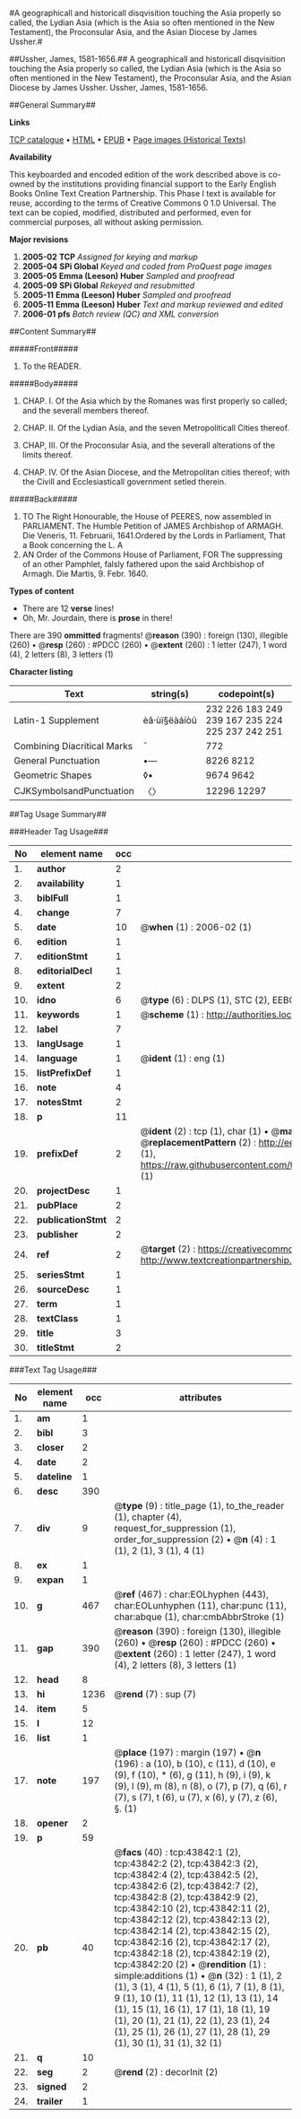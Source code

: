 #A geographicall and historicall disqvisition touching the Asia properly so called, the Lydian Asia (which is the Asia so often mentioned in the New Testament), the Proconsular Asia, and the Asian Diocese by James Ussher.#

##Ussher, James, 1581-1656.##
A geographicall and historicall disqvisition touching the Asia properly so called, the Lydian Asia (which is the Asia so often mentioned in the New Testament), the Proconsular Asia, and the Asian Diocese by James Ussher.
Ussher, James, 1581-1656.

##General Summary##

**Links**

[TCP catalogue](http://www.ota.ox.ac.uk/tcp/)  • 
[HTML](http://tei.it.ox.ac.uk/tcp/Texts-HTML/free/A64/A64646.html)  • 
[EPUB](http://tei.it.ox.ac.uk/tcp/Texts-EPUB/free/A64/A64646.epub) • 
[Page images (Historical Texts)](https://data.historicaltexts.jisc.ac.uk/view?pubId=eebo-09619216e&pageId=eebo-09619216e-43842-1)

**Availability**

This keyboarded and encoded edition of the
	       work described above is co-owned by the institutions
	       providing financial support to the Early English Books
	       Online Text Creation Partnership. This Phase I text is
	       available for reuse, according to the terms of Creative
	       Commons 0 1.0 Universal. The text can be copied,
	       modified, distributed and performed, even for
	       commercial purposes, all without asking permission.

**Major revisions**

1. __2005-02__ __TCP__ *Assigned for keying and markup*
1. __2005-04__ __SPi Global__ *Keyed and coded from ProQuest page images*
1. __2005-05__ __Emma (Leeson) Huber__ *Sampled and proofread*
1. __2005-09__ __SPi Global__ *Rekeyed and resubmitted*
1. __2005-11__ __Emma (Leeson) Huber__ *Sampled and proofread*
1. __2005-11__ __Emma (Leeson) Huber__ *Text and markup reviewed and edited*
1. __2006-01__ __pfs__ *Batch review (QC) and XML conversion*

##Content Summary##

#####Front#####

1. To the READER.

#####Body#####

1. CHAP. I. Of the Asia which by the Romanes was first properly so called; and the severall members thereof.

1. CHAP. II. Of the Lydian Asia, and the seven Metropoliticall Cities thereof.

1. CHAP, III. Of the Proconsular Asia, and the severall alterations of the limits thereof.

1. CHAP. IV. Of the Asian Diocese, and the Metropolitan cities thereof; with the Civill and Ecclesiasticall government setled therein.

#####Back#####

1. TO The Right Honourable, the House of PEERES, now assembled in PARLIAMENT. The Humble Petition of JAMES Archbishop of ARMAGH.
Die Veneris, 11. Februarii, 1641.Ordered by the Lords in Parliament, That a Book concerning the L. A
1. AN Order of the Commons House of Parliament, FOR The suppressing of an other Pamphlet, falsly fathered upon the said Archbishop of Armagh. Die Martis, 9. Febr. 1640.

**Types of content**

  * There are 12 **verse** lines!
  * Oh, Mr. Jourdain, there is **prose** in there!

There are 390 **ommitted** fragments! 
 @__reason__ (390) : foreign (130), illegible (260)  •  @__resp__ (260) : #PDCC (260)  •  @__extent__ (260) : 1 letter (247), 1 word (4), 2 letters (8), 3 letters (1)

**Character listing**


|Text|string(s)|codepoint(s)|
|---|---|---|
|Latin-1 Supplement|èâ·ùï§ëàáíòû|232 226 183 249 239 167 235 224 225 237 242 251|
|Combining             Diacritical Marks|̄|772|
|General Punctuation|•—|8226 8212|
|Geometric Shapes|◊▪|9674 9642|
|CJKSymbolsandPunctuation|〈〉|12296 12297|

##Tag Usage Summary##

###Header Tag Usage###

|No|element name|occ|attributes|
|---|---|---|---|
|1.|__author__|2||
|2.|__availability__|1||
|3.|__biblFull__|1||
|4.|__change__|7||
|5.|__date__|10| @__when__ (1) : 2006-02 (1)|
|6.|__edition__|1||
|7.|__editionStmt__|1||
|8.|__editorialDecl__|1||
|9.|__extent__|2||
|10.|__idno__|6| @__type__ (6) : DLPS (1), STC (2), EEBO-CITATION (1), OCLC (1), VID (1)|
|11.|__keywords__|1| @__scheme__ (1) : http://authorities.loc.gov/ (1)|
|12.|__label__|7||
|13.|__langUsage__|1||
|14.|__language__|1| @__ident__ (1) : eng (1)|
|15.|__listPrefixDef__|1||
|16.|__note__|4||
|17.|__notesStmt__|2||
|18.|__p__|11||
|19.|__prefixDef__|2| @__ident__ (2) : tcp (1), char (1)  •  @__matchPattern__ (2) : ([0-9\-]+):([0-9IVX]+) (1), (.+) (1)  •  @__replacementPattern__ (2) : http://eebo.chadwyck.com/downloadtiff?vid=$1&page=$2 (1), https://raw.githubusercontent.com/textcreationpartnership/Texts/master/tcpchars.xml#$1 (1)|
|20.|__projectDesc__|1||
|21.|__pubPlace__|2||
|22.|__publicationStmt__|2||
|23.|__publisher__|2||
|24.|__ref__|2| @__target__ (2) : https://creativecommons.org/publicdomain/zero/1.0/ (1), http://www.textcreationpartnership.org/docs/. (1)|
|25.|__seriesStmt__|1||
|26.|__sourceDesc__|1||
|27.|__term__|1||
|28.|__textClass__|1||
|29.|__title__|3||
|30.|__titleStmt__|2||


###Text Tag Usage###

|No|element name|occ|attributes|
|---|---|---|---|
|1.|__am__|1||
|2.|__bibl__|3||
|3.|__closer__|2||
|4.|__date__|2||
|5.|__dateline__|1||
|6.|__desc__|390||
|7.|__div__|9| @__type__ (9) : title_page (1), to_the_reader (1), chapter (4), request_for_suppression (1), order_for_suppression (2)  •  @__n__ (4) : 1 (1), 2 (1), 3 (1), 4 (1)|
|8.|__ex__|1||
|9.|__expan__|1||
|10.|__g__|467| @__ref__ (467) : char:EOLhyphen (443), char:EOLunhyphen (11), char:punc (11), char:abque (1), char:cmbAbbrStroke (1)|
|11.|__gap__|390| @__reason__ (390) : foreign (130), illegible (260)  •  @__resp__ (260) : #PDCC (260)  •  @__extent__ (260) : 1 letter (247), 1 word (4), 2 letters (8), 3 letters (1)|
|12.|__head__|8||
|13.|__hi__|1236| @__rend__ (7) : sup (7)|
|14.|__item__|5||
|15.|__l__|12||
|16.|__list__|1||
|17.|__note__|197| @__place__ (197) : margin (197)  •  @__n__ (196) : a (10), b (10), c (11), d (10), e (9), f (10), * (6), g (11), h (9), i (9), k (9), l (9), m (8), n (8), o (7), p (7), q (6), r (7), s (7), t (6), u (7), x (6), y (7), z (6), §. (1)|
|18.|__opener__|2||
|19.|__p__|59||
|20.|__pb__|40| @__facs__ (40) : tcp:43842:1 (2), tcp:43842:2 (2), tcp:43842:3 (2), tcp:43842:4 (2), tcp:43842:5 (2), tcp:43842:6 (2), tcp:43842:7 (2), tcp:43842:8 (2), tcp:43842:9 (2), tcp:43842:10 (2), tcp:43842:11 (2), tcp:43842:12 (2), tcp:43842:13 (2), tcp:43842:14 (2), tcp:43842:15 (2), tcp:43842:16 (2), tcp:43842:17 (2), tcp:43842:18 (2), tcp:43842:19 (2), tcp:43842:20 (2)  •  @__rendition__ (1) : simple:additions (1)  •  @__n__ (32) : 1 (1), 2 (1), 3 (1), 4 (1), 5 (1), 6 (1), 7 (1), 8 (1), 9 (1), 10 (1), 11 (1), 12 (1), 13 (1), 14 (1), 15 (1), 16 (1), 17 (1), 18 (1), 19 (1), 20 (1), 21 (1), 22 (1), 23 (1), 24 (1), 25 (1), 26 (1), 27 (1), 28 (1), 29 (1), 30 (1), 31 (1), 32 (1)|
|21.|__q__|10||
|22.|__seg__|2| @__rend__ (2) : decorInit (2)|
|23.|__signed__|2||
|24.|__trailer__|1||
